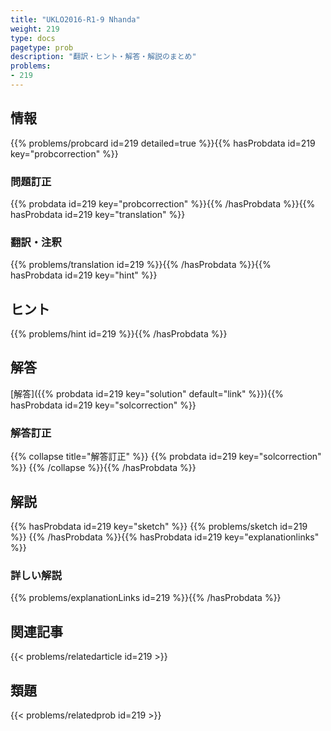 ```yaml
---
title: "UKLO2016-R1-9 Nhanda"
weight: 219
type: docs
pagetype: prob
description: "翻訳・ヒント・解答・解説のまとめ"
problems: 
- 219
---
```


## 情報

{{% problems/probcard id=219 detailed=true %}}{{% hasProbdata id=219 key="probcorrection" %}}

### 問題訂正

{{% probdata id=219 key="probcorrection" %}}{{% /hasProbdata %}}{{% hasProbdata id=219 key="translation" %}}

### 翻訳・注釈

{{% problems/translation id=219 %}}{{% /hasProbdata %}}{{% hasProbdata id=219 key="hint" %}}

## ヒント

{{% problems/hint id=219 %}}{{% /hasProbdata %}}

## 解答

[解答]({{% probdata id=219 key="solution" default="link" %}}){{% hasProbdata id=219 key="solcorrection" %}}

### 解答訂正

{{% collapse title="解答訂正" %}}
{{% probdata id=219 key="solcorrection" %}}
{{% /collapse %}}{{% /hasProbdata %}}

## 解説

{{% hasProbdata id=219 key="sketch" %}}
{{% problems/sketch id=219 %}}
{{% /hasProbdata %}}{{% hasProbdata id=219 key="explanationlinks" %}}

### 詳しい解説

{{% problems/explanationLinks id=219 %}}{{% /hasProbdata %}}

## 関連記事

{{< problems/relatedarticle id=219 >}}

## 類題

{{< problems/relatedprob id=219 >}}
